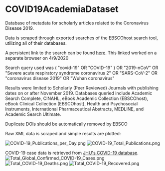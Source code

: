 # COVID19AcademiaDataset
Database of metadata for scholarly articles related to the Coronavirus Disease 2019.

Data is scraped through exported searches of the EBSCOhost search tool, utilizing all of their databases.

A persistent link to the search can be found [here](http://libproxy.temple.edu/login?url=http://search.ebscohost.com/login.aspx?direct=true&db=e000xna&db=e600xww&db=a9h&db=cin20&db=hpi&db=ipa&db=cmedm&db=asn&bquery=(+%26quot%3bcovid-19%26quot%3b+OR+%26quot%3bCOVID-19%26quot%3b+)+OR+%26quot%3b2019-nCoV%26quot%3b+OR+%26quot%3bSevere+acute+respiratory+syndrome+coronavirus+2%26quot%3b+OR+%26quot%3bSARS-CoV-2%26quot%3b+OR+%26quot%3bcoronavirus+disease+2019%26quot%3b+OR+%26quot%3bWuhan+coronavirus%26quot%3b&cli0=RV&clv0=Y&cli1=DT1&clv1=201911-000001&type=1&searchMode=Standard&site=ehost-live&scope=site). This linked worked on a separate browser on 4/9/2020

Search query used was 
( "covid-19" OR "COVID-19" ) OR 
"2019-nCoV" OR 
"Severe acute respiratory syndrome coronavirus 2" OR 
"SARS-CoV-2" OR 
"coronavirus disease 2019" OR 
"Wuhan coronavirus"

Results were limited to Scholarly (Peer Reviewed) Journals with publishing dates on or after November 2019. Databases queried include Academic Search Complete, CINAHL, eBook Academic Collection (EBSCOhost), eBook Clinical Collection (EBSCOhost), Health and Psychosocial Instruments, International Pharmaceutical Abstracts, MEDLINE, and Academic Search Ultimate.

Duplicate DOIs should be automatically removed by EBSCO

Raw XML data is scraped and simple results are plotted:

![COVID-19_Publications_per_Day.png](https://github.com/jakesmells/COVID19AcademiaDataset/blob/master/media/COVID-19_Publications_per_Day.png)
![COVID-19_Total_Publications.png](https://raw.githubusercontent.com/jakesmells/COVID19AcademiaDataset/master/Images/COVID-19_Total_Publications.png)

COVID-19 case data is retrieved from [JHU's COVID-19 database](https://github.com/CSSEGISandData/COVID-19).
![Total_Global_Confirmed_COVID-19_Cases.png](https://github.com/jakesmells/COVID19AcademiaDataset/blob/master/media/Total_Global_Confirmed_COVID-19_Cases.png)
![Total_COVID-19_Deaths.png](https://github.com/jakesmells/COVID19AcademiaDataset/blob/master/media/Total_COVID-19_Deaths.png)
![Total_COVID-19_Recovered.png](https://github.com/jakesmells/COVID19AcademiaDataset/blob/master/media/Total_COVID-19_Recovered.png)
